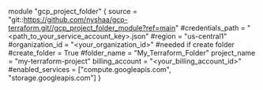 module "gcp_project_folder" {
  source           = "git::https://github.com/nyshaa/gcp-terraform.git//gcp_project_folder_module?ref=main"
  #credentials_path = "<path_to_your_service_account_key>.json"
  #region           = "us-central1"
  #organization_id  = "<your_organization_id>" #needed if create folder
  #create_folder    = True
  #folder_name      = "My_Terraform_Folder"
  project_name     = "my-terraform-project"
  billing_account  = "<your_billing_account_id>"
  #enabled_services = ["compute.googleapis.com", "storage.googleapis.com"]
}

